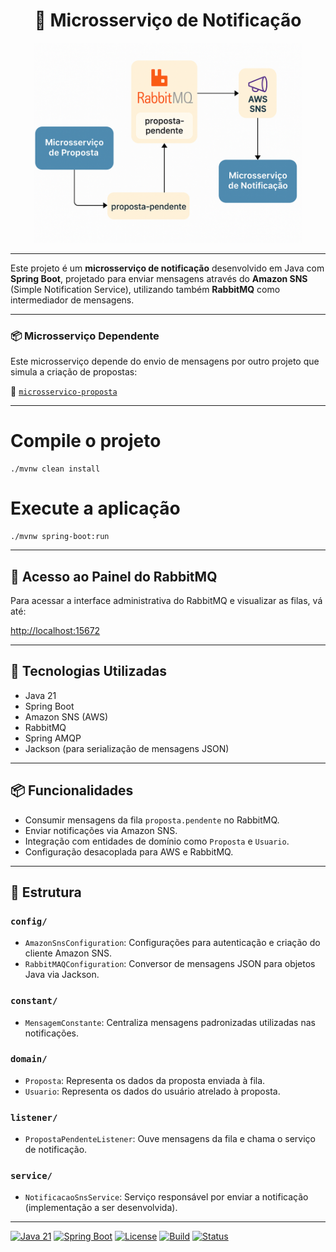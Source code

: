 <div align="center">
 <h1> 📢 Microsserviço de Notificação </h1>
  <img src="notificacao-readme.png" style="width: 430px; height: 320px; object-fit: cover;" />
</div>

---
Este projeto é um **microsserviço de notificação** desenvolvido em Java com **Spring Boot**, projetado para enviar mensagens através do **Amazon SNS** (Simple Notification Service), utilizando também **RabbitMQ** como intermediador de mensagens.

---

### 📦 Microsserviço Dependente

Este microsserviço depende do envio de mensagens por outro projeto que simula a criação de propostas:

🔗 [`microsservico-proposta`](https://github.com/jcsalerno/microsservico-proposta)

---

# Compile o projeto
```
./mvnw clean install
```

# Execute a aplicação
```
./mvnw spring-boot:run
```

---

## 🧪 Acesso ao Painel do RabbitMQ

Para acessar a interface administrativa do RabbitMQ e visualizar as filas, vá até:

[http://localhost:15672](http://localhost:15672)

---

## 🚀 Tecnologias Utilizadas

- Java 21
- Spring Boot
- Amazon SNS (AWS)
- RabbitMQ
- Spring AMQP
- Jackson (para serialização de mensagens JSON)

---

## 📦 Funcionalidades

- Consumir mensagens da fila `proposta.pendente` no RabbitMQ.
- Enviar notificações via Amazon SNS.
- Integração com entidades de domínio como `Proposta` e `Usuario`.
- Configuração desacoplada para AWS e RabbitMQ.

---

## 🧩 Estrutura

### `config/`
- `AmazonSnsConfiguration`: Configurações para autenticação e criação do cliente Amazon SNS.
- `RabbitMAQConfiguration`: Conversor de mensagens JSON para objetos Java via Jackson.

### `constant/`
- `MensagemConstante`: Centraliza mensagens padronizadas utilizadas nas notificações.

### `domain/`
- `Proposta`: Representa os dados da proposta enviada à fila.
- `Usuario`: Representa os dados do usuário atrelado à proposta.

### `listener/`
- `PropostaPendenteListener`: Ouve mensagens da fila e chama o serviço de notificação.

### `service/`
- `NotificacaoSnsService`: Serviço responsável por enviar a notificação (implementação a ser desenvolvida).

---

[![Java 21](https://img.shields.io/badge/java-21-blue.svg)](https://openjdk.org/projects/jdk/21/)
[![Spring Boot](https://img.shields.io/badge/spring--boot-3.2.0-brightgreen)](https://spring.io/projects/spring-boot)
[![License](https://img.shields.io/badge/license-MIT-lightgrey.svg)](LICENSE)
[![Build](https://img.shields.io/badge/build-Maven-blue)](https://maven.apache.org/)
[![Status](https://img.shields.io/badge/status-em%20desenvolvimento-yellow)]()

